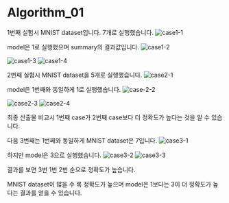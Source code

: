 # Algorithm_01
1번째 실험시 MNIST dataset입니다. 7개로 실행했습니다.
![case1-1](https://user-images.githubusercontent.com/81547318/121811849-a3ceba00-cca0-11eb-9c74-41fdfdad28eb.PNG)

model은 1로 실행했으며 summary의 결과값입니다.
![case1-2](https://user-images.githubusercontent.com/81547318/121811888-ccef4a80-cca0-11eb-9594-0ce73803f2f4.PNG)

![case1-3](https://user-images.githubusercontent.com/81547318/121811914-e85a5580-cca0-11eb-8468-58593771874e.PNG)
![case1-4](https://user-images.githubusercontent.com/81547318/121811928-f6a87180-cca0-11eb-92bf-61d83dc3b9fe.PNG)

2번째 실험시 MNIST dataset을 5개로 실행했습니다.
![case2-1](https://user-images.githubusercontent.com/81547318/121811992-2fe0e180-cca1-11eb-8284-7e147c0afe1c.PNG)

model은 1번째와 동일하게 1로 실행했습니다.
![case-2-2](https://user-images.githubusercontent.com/81547318/121812001-32dbd200-cca1-11eb-93a5-aacb61e1b624.PNG)

![case2-3](https://user-images.githubusercontent.com/81547318/121811998-32433b80-cca1-11eb-9066-c81f893edb75.PNG)
![case2-4](https://user-images.githubusercontent.com/81547318/121811999-32433b80-cca1-11eb-915e-c5d6c82f4130.PNG)


최종 산출물 비교시 1번째 case가 2번째 case보다 더 정확도가 높다는 것을 알 수 있습니다.

다음 3번째는 1번째와 동일하게 MNIST dataset은 7입니다.
![case3-1](https://user-images.githubusercontent.com/81547318/121812155-cad9bb80-cca1-11eb-88be-67894027b29a.PNG)

하지만 model은 3으로 실행했습니다.
![case3-2](https://user-images.githubusercontent.com/81547318/121812153-c9a88e80-cca1-11eb-86f6-b5d3f2b62c7c.PNG)
![case3-3](https://user-images.githubusercontent.com/81547318/121812154-ca412500-cca1-11eb-9d24-64562f9d104a.PNG)

결과를 보면 3번 1번 2번 순으로 정확도가 높습니다.

MNIST dataset이 많을 수 록 정확도가 높으며 model은 1보다는 3이 더 정확도가 높다는 결과를 얻을 수 있습니다.
